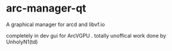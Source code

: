 # arc-manager-qt
A graphical manager for arcd and libvf.io

completely in dev gui for ArcVGPU . totally unoffical work done by UnholyN1(td)
